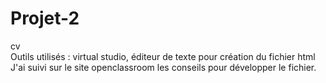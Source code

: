 # Projet-2
cv
<br />Outils utilisés : virtual studio, éditeur de texte pour création du fichier html 
J'ai suivi sur le site openclassroom les conseils pour développer le fichier.
